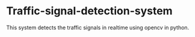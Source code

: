 # Traffic-signal-detection-system
This system detects the traffic signals in realtime using opencv in python.
